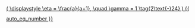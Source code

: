 <a href="#"
   onclick="window.open(
     '/eco2_guide_center/1.%20ECO2%20Logic%20Guide/Equation_diagram.html',
     'popupWindow',
     'width=800,height=600,scrollbars=yes,resizable=yes'
   ); return false;"
   style="font-size: 100%; line-height: 2em; display: block; width: fit-content; margin: 0 auto;"
   class="equation-link">
  \( \displaystyle \eta = \frac{a}{a+1}, \quad \gamma = 1 \tag{2\text{-}24} \) {{ auto_eq_number }}
</a>